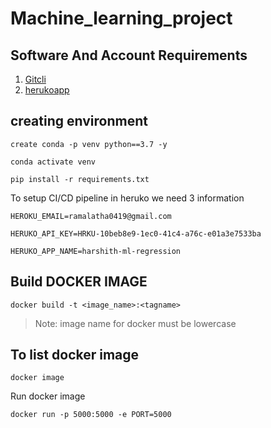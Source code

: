 # Machine_learning_project


## Software And Account Requirements

1. [Gitcli](https://git-scm.com/book/en/v2/Getting-Started-The-Command-Line)
2. [herukoapp](https://www.heroku.com/)


## creating environment 
```
create conda -p venv python==3.7 -y
```
```
conda activate venv
```
```
pip install -r requirements.txt
```
To setup CI/CD pipeline in heruko we need 3 information

```
HEROKU_EMAIL=ramalatha0419@gmail.com
```
```
HERUKO_API_KEY=HRKU-10beb8e9-1ec0-41c4-a76c-e01a3e7533ba
```
```
HERUKO_APP_NAME=harshith-ml-regression
```
## Build DOCKER IMAGE
```
docker build -t <image_name>:<tagname>
```
>Note: image name for docker must be lowercase

## To list docker image
```
docker image
```

Run docker image
```
docker run -p 5000:5000 -e PORT=5000 
```